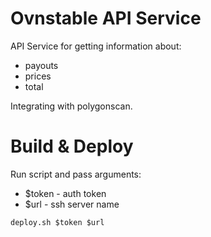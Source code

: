 # Ovnstable API Service


API Service for getting information about:

- payouts
- prices
- total 

Integrating with polygonscan.



# Build & Deploy

Run script and pass arguments:

- $token - auth token
- $url - ssh server name

`deploy.sh $token $url`

